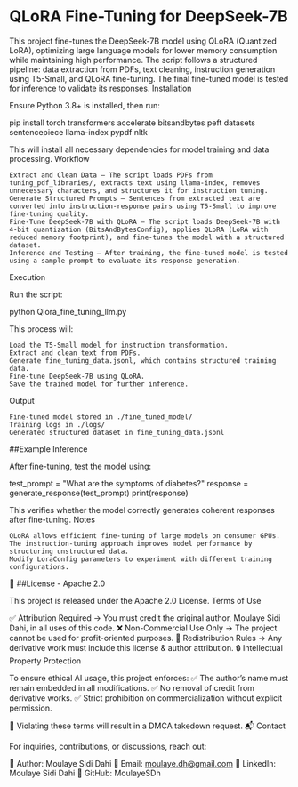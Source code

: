 
# QLoRA Fine-Tuning for DeepSeek-7B

This project fine-tunes the DeepSeek-7B model using QLoRA (Quantized LoRA), optimizing large language models for lower memory consumption while maintaining high performance. The script follows a structured pipeline: data extraction from PDFs, text cleaning, instruction generation using T5-Small, and QLoRA fine-tuning. The final fine-tuned model is tested for inference to validate its responses.
Installation

Ensure Python 3.8+ is installed, then run:

pip install torch transformers accelerate bitsandbytes peft datasets sentencepiece llama-index pypdf nltk

This will install all necessary dependencies for model training and data processing.
Workflow

    Extract and Clean Data – The script loads PDFs from tuning_pdf_libraries/, extracts text using llama-index, removes unnecessary characters, and structures it for instruction tuning.
    Generate Structured Prompts – Sentences from extracted text are converted into instruction-response pairs using T5-Small to improve fine-tuning quality.
    Fine-Tune DeepSeek-7B with QLoRA – The script loads DeepSeek-7B with 4-bit quantization (BitsAndBytesConfig), applies QLoRA (LoRA with reduced memory footprint), and fine-tunes the model with a structured dataset.
    Inference and Testing – After training, the fine-tuned model is tested using a sample prompt to evaluate its response generation.

Execution

Run the script:

python Qlora_fine_tuning_llm.py

This process will:

    Load the T5-Small model for instruction transformation.
    Extract and clean text from PDFs.
    Generate fine_tuning_data.jsonl, which contains structured training data.
    Fine-tune DeepSeek-7B using QLoRA.
    Save the trained model for further inference.

Output

    Fine-tuned model stored in ./fine_tuned_model/
    Training logs in ./logs/
    Generated structured dataset in fine_tuning_data.jsonl

##Example Inference

After fine-tuning, test the model using:

test_prompt = "What are the symptoms of diabetes?"
response = generate_response(test_prompt)
print(response)

This verifies whether the model correctly generates coherent responses after fine-tuning.
Notes

    QLoRA allows efficient fine-tuning of large models on consumer GPUs.
    The instruction-tuning approach improves model performance by structuring unstructured data.
    Modify LoraConfig parameters to experiment with different training configurations.

📜 ##License - Apache 2.0

This project is released under the Apache 2.0 License.
Terms of Use

✅ Attribution Required → You must credit the original author, Moulaye Sidi Dahi, in all uses of this code.
❌ Non-Commercial Use Only → The project cannot be used for profit-oriented purposes.
🔗 Redistribution Rules → Any derivative work must include this license & author attribution.
🔒 Intellectual Property Protection

To ensure ethical AI usage, this project enforces:
✅ The author’s name must remain embedded in all modifications.
✅ No removal of credit from derivative works.
✅ Strict prohibition on commercialization without explicit permission.

🔴 Violating these terms will result in a DMCA takedown request.
📬 Contact

For inquiries, contributions, or discussions, reach out:

👤 Author: Moulaye Sidi Dahi
📧 Email: moulaye.dh@gmail.com
🔗 LinkedIn: Moulaye Sidi Dahi
📂 GitHub: MoulayeSDh
